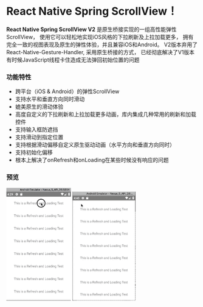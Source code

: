 # **React Native Spring ScrollView**！

**React Native Spring ScrollView V2** 是原生桥接实现的一组高性能弹性ScrollView，
使用它可以轻松地实现iOS风格的下拉刷新及上拉加载更多，
拥有完全一致的视图表现及原生的弹性体验，并且兼容iOS和Android。
V2版本弃用了React-Native-Gesture-Handler, 采用原生桥接的方式，
已经彻底解决了V1版本有时候JavaScript线程卡住造成无法弹回初始位置的问题

### 功能特性

* 跨平台（iOS & Android）的弹性ScrollView
* 支持水平和垂直方向同时滑动
* 媲美原生的滑动体验
* 高度自定义的下拉刷新和上拉加载更多动画，库内集成几种常用的刷新和加载控件
* 支持输入框防遮挡
* 支持滑动到指定位置
* 支持根据滑动偏移自定义原生驱动动画（水平方向和垂直方向同时）
* 支持初始化偏移
* 根本上解决了onRefresh和onLoading在某些时候没有响应的问题

### 预览
![Preview](../res/RefreshingStickyContent.gif)
![Preview](../res/LoadingStickyContent.gif)
